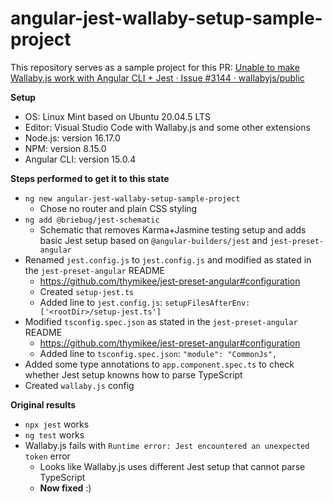 # angular-jest-wallaby-setup-sample-project

This repository serves as a sample project for this PR: [Unable to make Wallaby.js work with Angular CLI + Jest · Issue #3144 · wallabyjs/public](https://github.com/wallabyjs/public/issues/3144)

**Setup**

* OS: Linux Mint based on Ubuntu 20.04.5 LTS
* Editor: Visual Studio Code with Wallaby.js and some other extensions
* Node.js: version 16.17.0
* NPM: version 8.15.0
* Angular CLI: version 15.0.4

**Steps performed to get it to this state**

* `ng new angular-jest-wallaby-setup-sample-project`
  * Chose no router and plain CSS styling
* `ng add @briebug/jest-schematic`
  * Schematic that removes Karma+Jasmine testing setup and adds basic Jest setup based on `@angular-builders/jest` and `jest-preset-angular`
* Renamed `jest.config.js` to `jest.config.js` and modified as stated in the `jest-preset-angular` README
  * https://github.com/thymikee/jest-preset-angular#configuration
  * Created `setup-jest.ts`
  * Added line to `jest.config.js`: `setupFilesAfterEnv: ['<rootDir>/setup-jest.ts']`
* Modified `tsconfig.spec.json` as stated in the `jest-preset-angular` README
  * https://github.com/thymikee/jest-preset-angular#configuration
  * Added line to `tsconfig.spec.json`: `"module": "CommonJs",`
* Added some type annotations to `app.component.spec.ts` to check whether Jest setup knowns how to parse TypeScript
* Created `wallaby.js` config

**Original results**

* `npx jest` works
* `ng test` works
* Wallaby.js fails with `Runtime error: Jest encountered an unexpected token​​` error
  * Looks like Wallaby.js uses different Jest setup that cannot parse TypeScript
  * **Now fixed** :)
